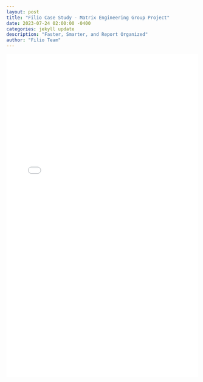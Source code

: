 ```yaml
---
layout: post
title: "Filio Case Study - Matrix Engineering Group Project"
date: 2023-07-24 02:00:00 -0400
categories: jekyll update
description: "Faster, Smarter, and Report Organized"
author: "Filio Team"
---
```

<embed src="/assets/images/Filio Case Study - Matrix Engineering Case Study MEG.pdf" width="100%" height="850px"/>
